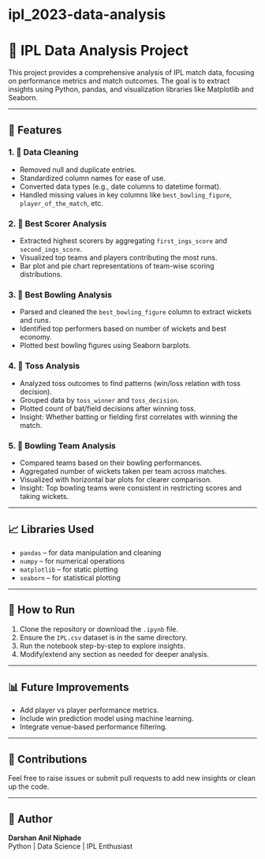 # ipl_2023-data-analysis
# 🏏 IPL Data Analysis Project

This project provides a comprehensive analysis of IPL match data, focusing on performance metrics and match outcomes. The goal is to extract insights using Python, pandas, and visualization libraries like Matplotlib and Seaborn.

---

## 📂 Features

### 1. 🧹 Data Cleaning
- Removed null and duplicate entries.
- Standardized column names for ease of use.
- Converted data types (e.g., date columns to datetime format).
- Handled missing values in key columns like `best_bowling_figure`, `player_of_the_match`, etc.

### 2. 🥇 Best Scorer Analysis
- Extracted highest scorers by aggregating `first_ings_score` and `second_ings_score`.
- Visualized top teams and players contributing the most runs.
- Bar plot and pie chart representations of team-wise scoring distributions.

### 3. 🎯 Best Bowling Analysis
- Parsed and cleaned the `best_bowling_figure` column to extract wickets and runs.
- Identified top performers based on number of wickets and best economy.
- Plotted best bowling figures using Seaborn barplots.

### 4. 🧠 Toss Analysis
- Analyzed toss outcomes to find patterns (win/loss relation with toss decision).
- Grouped data by `toss_winner` and `toss_decision`.
- Plotted count of bat/field decisions after winning toss.
- Insight: Whether batting or fielding first correlates with winning the match.

### 5. 🎳 Bowling Team Analysis
- Compared teams based on their bowling performances.
- Aggregated number of wickets taken per team across matches.
- Visualized with horizontal bar plots for clearer comparison.
- Insight: Top bowling teams were consistent in restricting scores and taking wickets.

---

## 📈 Libraries Used
- `pandas` – for data manipulation and cleaning
- `numpy` – for numerical operations
- `matplotlib` – for static plotting
- `seaborn` – for statistical plotting

---

## 📝 How to Run
1. Clone the repository or download the `.ipynb` file.
2. Ensure the `IPL.csv` dataset is in the same directory.
3. Run the notebook step-by-step to explore insights.
4. Modify/extend any section as needed for deeper analysis.

---

## 📊 Future Improvements
- Add player vs player performance metrics.
- Include win prediction model using machine learning.
- Integrate venue-based performance filtering.

---

## 🤝 Contributions
Feel free to raise issues or submit pull requests to add new insights or clean up the code.

---

## 📌 Author
**Darshan Anil Niphade**  
Python | Data Science | IPL Enthusiast

